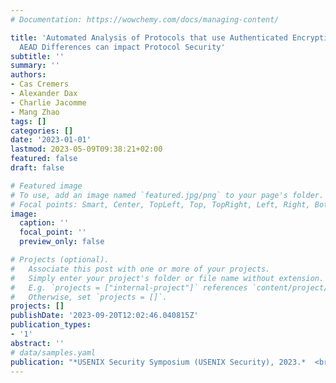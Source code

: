 ```yaml
---
# Documentation: https://wowchemy.com/docs/managing-content/

title: 'Automated Analysis of Protocols that use Authenticated Encryption: How Subtle
  AEAD Differences can impact Protocol Security'
subtitle: ''
summary: ''
authors:
- Cas Cremers
- Alexander Dax
- Charlie Jacomme
- Mang Zhao
tags: []
categories: []
date: '2023-01-01'
lastmod: 2023-05-09T09:38:21+02:00
featured: false
draft: false

# Featured image
# To use, add an image named `featured.jpg/png` to your page's folder.
# Focal points: Smart, Center, TopLeft, Top, TopRight, Left, Right, BottomLeft, Bottom, BottomRight.
image:
  caption: ''
  focal_point: ''
  preview_only: false

# Projects (optional).
#   Associate this post with one or more of your projects.
#   Simply enter your project's folder or file name without extension.
#   E.g. `projects = ["internal-project"]` references `content/project/deep-learning/index.md`.
#   Otherwise, set `projects = []`.
projects: []
publishDate: '2023-09-20T12:02:46.040815Z'
publication_types:
- '1'
abstract: ''
# data/samples.yaml
publication: "*USENIX Security Symposium (USENIX Security), 2023.*  <br> 🏆 *Distinguished Paper Award*"
---
```

